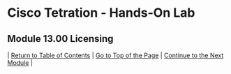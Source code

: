 # Cisco Tetration - Hands-On Lab
  
## Module 13.00  Licensing



| [Return to Table of Contents](https://tetration.guru/bootcamp/) | [Go to Top of the Page]() | [Continue to the Next Module]() |